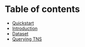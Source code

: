 # Table of contents

* [Quickstart](README.md)
* [Introduction](README.md)
* [Dataset](dataset.md)
* [Querying TNS](querying-tns.md)
